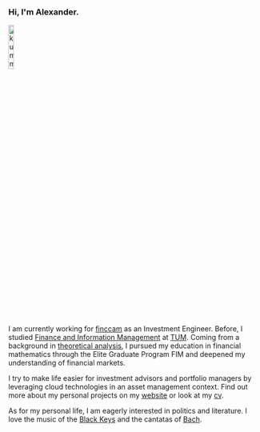 ### Hi, I'm Alexander.

<img alt="kummerer94" src="http://akammerer.de/ak.jpg" width="15%" height="15%" />

I am currently working for [finccam](https://finccam.com) as an Investment Engineer. Before, I studied [Finance and Information Management](http://www.fim-master.de/) at [TUM](https://tum.de). Coming from a background in [theoretical analysis](https://xkcd.com/435/), I pursued my education in financial mathematics through the Elite Graduate Program FIM and deepened my understanding of financial markets.

I try to make life easier for investment advisors and portfolio managers by leveraging cloud technologies in an asset management context. Find out more about my personal projects on my [website](http://akammerer.de/) or look at my [cv](http://akammerer.de/cv.pdf).

As for my personal life, I am eagerly interested in politics and literature. I love the music of the [Black Keys](https://open.spotify.com/artist/7mnBLXK823vNxN3UWB7Gfz) and the cantatas of [Bach](https://open.spotify.com/artist/5aIqB5nVVvmFsvSdExz408).
